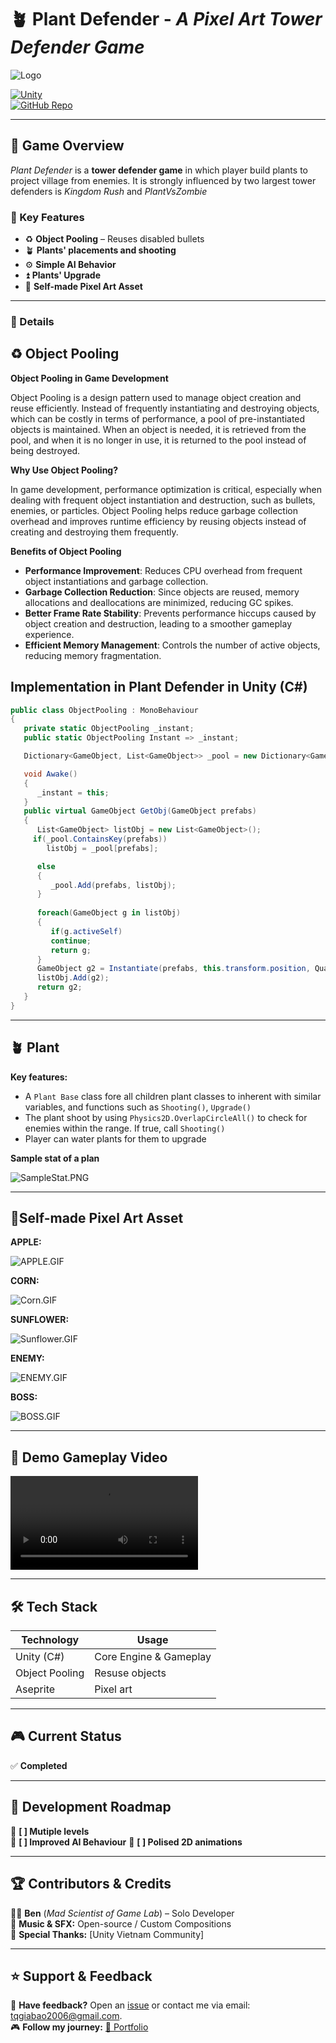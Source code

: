 # 🪴 Plant Defender - *A Pixel Art Tower Defender Game*

![Logo](https://github.com/tqgiabao2006/Tower-Defender/raw/main/Readme/PlantPoster.jpg)

[![Unity](https://img.shields.io/badge/Made_with-Unity-000?logo=unity&style=for-the-badge)](https://unity.com/)  
[![GitHub Repo](https://img.shields.io/badge/View_on-GitHub-blue?style=for-the-badge&logo=github)](https://github.com/tqgiabao2006/Tower-Defender)

---

## 🚀 Game Overview  
*Plant Defender* is a **tower defender game** in which player build plants to project village from enemies. It is strongly influenced by two largest tower defenders is *Kingdom Rush* and *PlantVsZombie*

### 🎯 Key Features
- ♻️ **Object Pooling** – Reuses disabled bullets
- 🪴 **Plants' placements and shooting**  
- ⚙️ **Simple AI Behavior**
- ⏫ **Plants' Upgrade**
- 🎨 **Self-made Pixel Art Asset**
---

### 📌 Details

## ♻️ Object Pooling

**Object Pooling in Game Development**

Object Pooling is a design pattern used to manage object creation and reuse efficiently. Instead of frequently instantiating and destroying objects, which can be costly in terms of performance, a pool of pre-instantiated objects is maintained. When an object is needed, it is retrieved from the pool, and when it is no longer in use, it is returned to the pool instead of being destroyed.

**Why Use Object Pooling?**

In game development, performance optimization is critical, especially when dealing with frequent object instantiation and destruction, such as bullets, enemies, or particles. Object Pooling helps reduce garbage collection overhead and improves runtime efficiency by reusing objects instead of creating and destroying them frequently.

**Benefits of Object Pooling**
- **Performance Improvement**: Reduces CPU overhead from frequent object instantiations and garbage collection.
- **Garbage Collection Reduction**: Since objects are reused, memory allocations and deallocations are minimized, reducing GC spikes.
- **Better Frame Rate Stability**: Prevents performance hiccups caused by object creation and destruction, leading to a smoother gameplay experience.
- **Efficient Memory Management**: Controls the number of active objects, reducing memory fragmentation.


## Implementation in Plant Defender in Unity (C#)
```csharp
public class ObjectPooling : MonoBehaviour
{
   private static ObjectPooling _instant;
   public static ObjectPooling Instant => _instant;

   Dictionary<GameObject, List<GameObject>> _pool = new Dictionary<GameObject, List<GameObject>>();

   void Awake()
   {
      _instant = this; 
   }
   public virtual GameObject GetObj(GameObject prefabs)
   { 
      List<GameObject> listObj = new List<GameObject>();
     if(_pool.ContainsKey(prefabs))
        listObj = _pool[prefabs];

      else
      {
         _pool.Add(prefabs, listObj);
      }
       
      foreach(GameObject g in listObj)
      {
         if(g.activeSelf)
         continue;
         return g;
      }
      GameObject g2 = Instantiate(prefabs, this.transform.position, Quaternion.identity);
      listObj.Add(g2);
      return g2;
   }
}
```

---

## 🪴 Plant
**Key features:**
- A `Plant Base` class fore all children plant classes to inherent with similar variables, and functions such as `Shooting()`, `Upgrade()`
- The plant shoot by using `Physics2D.OverlapCircleAll()` to check for enemies within the range. If true, call `Shooting()`
- Player can water plants for them to upgrade

**Sample stat of a plan**

![SampleStat.PNG](https://github.com/tqgiabao2006/Tower-Defender/raw/main/Readme/Stats.png)

---

## 🎨Self-made Pixel Art Asset

**APPLE:**

![APPLE.GIF](https://github.com/tqgiabao2006/Tower-Defender/raw/main/Readme/README.gif)

**CORN:**

![Corn.GIF](https://github.com/tqgiabao2006/Tower-Defender/raw/main/Readme/Corn_Shooting_2.gif)

**SUNFLOWER:**

![Sunflower.GIF](https://github.com/tqgiabao2006/Tower-Defender/raw/main/Readme/shooting_lv2.gif)

**ENEMY:**

![ENEMY.GIF](https://github.com/tqgiabao2006/Tower-Defender/raw/main/Readme/Enemy_Running.gif)

**BOSS:**

![BOSS.GIF](https://github.com/tqgiabao2006/Tower-Defender/raw/main/Readme/Boss_Casting.gif)





---
## 🎥 Demo Gameplay Video
![Gameplay Preview](https://github.com/tqgiabao2006/Tower-Defender/raw/main/Readme/Plant_GamePlay.mp4)

---

## 🛠 Tech Stack  
| **Technology**   | **Usage**  |  
|-----------------|-----------|  
| Unity (C#) | Core Engine & Gameplay |  
| Object Pooling | Resuse objects|  
| Aseprite | Pixel art |  

---

## 🎮 Current Status  
✅ **Completed**

---

## 🚧 Development Roadmap  
🔹 **[ ] Mutiple levels**  
🔹 **[ ] Improved AI Behaviour** 
🔹 **[ ] Polised 2D animations**  

---

## 🏆 Contributors & Credits  
👨‍💻 **Ben** (*Mad Scientist of Game Lab*) – Solo Developer  
🎵 **Music & SFX:** Open-source / Custom Compositions  
📖 **Special Thanks:** [Unity Vietnam Community]

---

## ⭐ Support & Feedback  
💬 **Have feedback?** Open an [issue](https://github.com/tqgiabao2006/Tower-Defender/issues) or contact me via email: tqgiabao2006@gmail.com.  
🎮 **Follow my journey:** [🔗 Portfolio](https://your-portfolio-link.com)  
